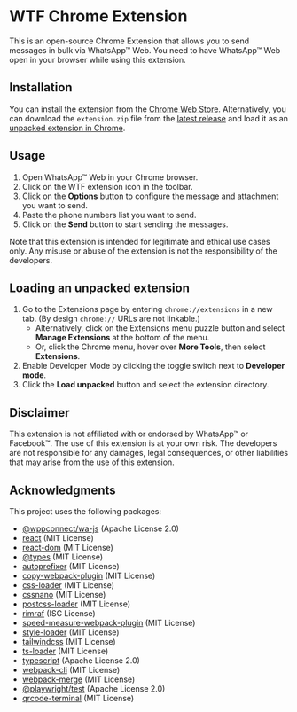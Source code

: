 # WTF Chrome Extension
This is an open-source Chrome Extension that allows you to send messages in bulk via WhatsApp™ Web. You need to have WhatsApp™ Web open in your browser while using this extension.

## Installation
You can install the extension from the [Chrome Web Store](https://chrome.google.com/webstore/detail/wtf/kcdlihaidnmkenhlnofkjfoachidbnif).
Alternatively, you can download the `extension.zip` file from the [latest release](https://github.com/marcosvrs/wtf/releases) and load it as an [unpacked extension in Chrome](#loading-an-unpacked-extension).

## Usage
1. Open WhatsApp™ Web in your Chrome browser.
2. Click on the WTF extension icon in the toolbar.
3. Click on the **Options** button to configure the message and attachment you want to send.
4. Paste the phone numbers list you want to send.
4. Click on the **Send** button to start sending the messages.

Note that this extension is intended for legitimate and ethical use cases only. Any misuse or abuse of the extension is not the responsibility of the developers.

## Loading an unpacked extension
1. Go to the Extensions page by entering `chrome://extensions` in a new tab. (By design `chrome://` URLs are not linkable.)
    - Alternatively, click on the Extensions menu puzzle button and select **Manage Extensions** at the bottom of the menu.
    - Or, click the Chrome menu, hover over **More Tools**, then select **Extensions**.
2. Enable Developer Mode by clicking the toggle switch next to **Developer mode**.
3. Click the **Load unpacked** button and select the extension directory.

## Disclaimer
This extension is not affiliated with or endorsed by WhatsApp™ or Facebook™. The use of this extension is at your own risk. The developers are not responsible for any damages, legal consequences, or other liabilities that may arise from the use of this extension.

## Acknowledgments
This project uses the following packages:
- [@wppconnect/wa-js](https://github.com/wppconnect-team/wa-js) (Apache License 2.0)
- [react](https://github.com/facebook/react) (MIT License)
- [react-dom](https://github.com/facebook/react) (MIT License)
- [@types](https://github.com/DefinitelyTyped/DefinitelyTyped) (MIT License)
- [autoprefixer](https://github.com/postcss/autoprefixer) (MIT License)
- [copy-webpack-plugin](https://github.com/webpack-contrib/copy-webpack-plugin) (MIT License)
- [css-loader](https://github.com/webpack-contrib/css-loader) (MIT License)
- [cssnano](https://github.com/cssnano/cssnano) (MIT License)
- [postcss-loader](https://github.com/webpack-contrib/postcss-loader) (MIT License)
- [rimraf](https://github.com/isaacs/rimraf) (ISC License)
- [speed-measure-webpack-plugin](https://github.com/stephencookdev/speed-measure-webpack-plugin) (MIT License)
- [style-loader](https://github.com/webpack-contrib/style-loader) (MIT License)
- [tailwindcss](https://github.com/tailwindlabs/tailwindcss) (MIT License)
- [ts-loader](https://github.com/TypeStrong/ts-loader) (MIT License)
- [typescript](https://github.com/microsoft/TypeScript) (Apache License 2.0)
- [webpack-cli](https://github.com/webpack/webpack-cli) (MIT License)
- [webpack-merge](https://github.com/survivejs/webpack-merge) (MIT License)
- [@playwright/test](https://github.com/microsoft/playwright) (Apache License 2.0)
- [qrcode-terminal](https://github.com/gtanner/qrcode-terminal) (MIT License)

